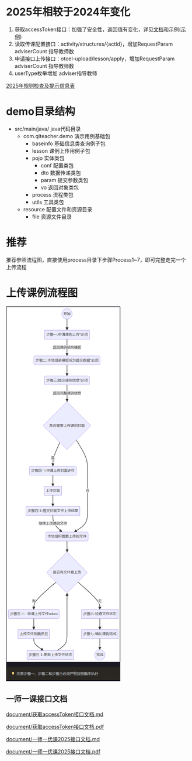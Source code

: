 # 2025年相较于2024年变化

1. 获取accessToken接口：加强了安全性，返回值有变化，详见[文档](./document/%E8%8E%B7%E5%8F%96accessToken%E6%8E%A5%E5%8F%A3%E6%96%87%E6%A1%A3.md)和示例([示例](./src/main/java/com/qlteacher/demo/AccessTokenDemo.java))
2. 读取传课配置接口：activity/structures/{actId}，增加RequestParam adviserCount 指导教师数
3. 申请接口上传接口：otoel-upload/lesson/apply，增加RequestParam adviserCount 指导教师数
4. userType枚举增加 adviser指导教师

[2025年规则检查及提示信息表](document/2025regular.md)

# demo目录结构

- src/main/java/ java代码目录
    - com.qlteacher.demo 演示用例基础包
        - baseinfo 基础信息类查询例子包
        - lesson 课例上传用例子包
        - pojo 实体类包
            - conf 配置类包
            - dto 数据传递类包
            - param 提交参数类包
            - vo 返回对象类包
        - process 流程类包
        - utils 工具类包
    - resource 配置文件和资源目录
        - file 资源文件目录

# 推荐

推荐参照流程图，直接使用process目录下步骤Process1~7，即可完整走完一个上传流程

# 上传课例流程图

![](document/upload_lesson_flow.png)

## 一师一课接口文档

[document/获取accessToken接口文档.md](./document/%E8%8E%B7%E5%8F%96accessToken%E6%8E%A5%E5%8F%A3%E6%96%87%E6%A1%A3.md)

[document/获取accessToken接口文档.pdf](./document/获取accesstoken接口文档.pdf)

[document/一师一优课2025接口文档.md](./document/%E4%B8%80%E5%B8%88%E4%B8%80%E4%BC%98%E8%AF%BE2025%E6%8E%A5%E5%8F%A3%E6%96%87%E6%A1%A3.md)

[document/一师一优课2025接口文档.pdf](./document/一师一优课2025接口文档.pdf)
